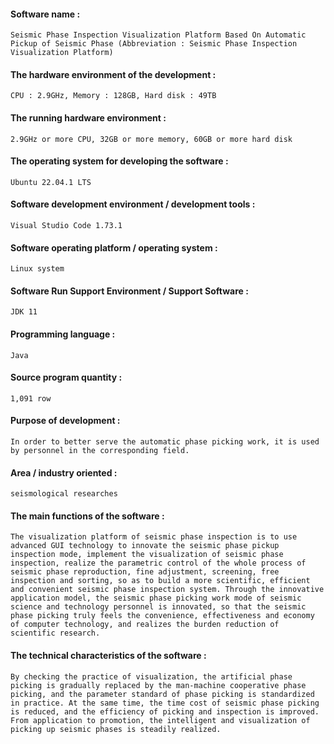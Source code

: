#### Software name :
    Seismic Phase Inspection Visualization Platform Based On Automatic Pickup of Seismic Phase (Abbreviation : Seismic Phase Inspection Visualization Platform)
#### The hardware environment of the development :
    CPU : 2.9GHz, Memory : 128GB, Hard disk : 49TB
#### The running hardware environment :
    2.9GHz or more CPU, 32GB or more memory, 60GB or more hard disk
#### The operating system for developing the software :
    Ubuntu 22.04.1 LTS
#### Software development environment / development tools :
    Visual Studio Code 1.73.1
#### Software operating platform / operating system :
    Linux system
#### Software Run Support Environment / Support Software :
    JDK 11
#### Programming language :
    Java
#### Source program quantity :
    1,091 row
#### Purpose of development :
    In order to better serve the automatic phase picking work, it is used by personnel in the corresponding field.
#### Area / industry oriented :
    seismological researches
#### The main functions of the software :
    The visualization platform of seismic phase inspection is to use advanced GUI technology to innovate the seismic phase pickup inspection mode, implement the visualization of seismic phase inspection, realize the parametric control of the whole process of seismic phase reproduction, fine adjustment, screening, free inspection and sorting, so as to build a more scientific, efficient and convenient seismic phase inspection system. Through the innovative application model, the seismic phase picking work mode of seismic science and technology personnel is innovated, so that the seismic phase picking truly feels the convenience, effectiveness and economy of computer technology, and realizes the burden reduction of scientific research.
#### The technical characteristics of the software :
    By checking the practice of visualization, the artificial phase picking is gradually replaced by the man-machine cooperative phase picking, and the parameter standard of phase picking is standardized in practice. At the same time, the time cost of seismic phase picking is reduced, and the efficiency of picking and inspection is improved. From application to promotion, the intelligent and visualization of picking up seismic phases is steadily realized.
